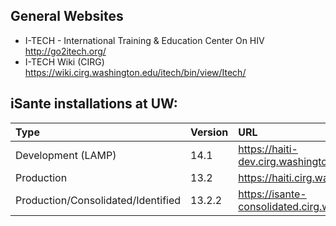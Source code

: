 ## General Websites ##

  * I-TECH - International Training & Education Center On HIV http://go2itech.org/
  * I-TECH Wiki (CIRG) https://wiki.cirg.washington.edu/itech/bin/view/Itech/

## iSante installations at UW: ##

|**Type**|**Version**|**URL**|
|:-------|:----------|:------|
|Development (LAMP)|14.1       |https://haiti-dev.cirg.washington.edu/isante/|
|Production|13.2       |https://haiti.cirg.washington.edu/cphr/|
|Production/Consolidated/Identified|13.2.2     |https://isante-consolidated.cirg.washington.edu/isante|